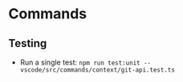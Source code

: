 # Commands

## Testing

- Run a single test: `npm run test:unit -- vscode/src/commands/context/git-api.test.ts`
